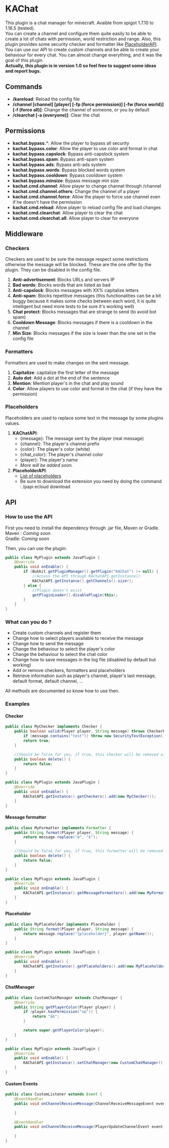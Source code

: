 # KAChat
This plugin is a chat manager for minecraft. Avaible from spigot 1.7.10 to 1.16.5 (tested).
<br>You can create a channel and configure them quite easily to be able to create a lot of chats with permission, world restriction and range. Also, this plugin provides some security checker and formatter like [PlaceholderAPI](https://www.spigotmc.org/resources/placeholderapi.6245/).
<br>You can use our API to create custom channels and be able to create your behaviour for every chat. You can almost change everything, and it was the goal of this plugin.
<br>**Actually, this plugin is in version 1.0 so feel free to suggest some ideas and report bugs.**
## Commands
- **/kareload**: Reload the config file
- **/channel [channel] [player] [-fp (force permission)] [-fw (force world)] [-f (force all)]**: Change the channel of someone, or you by default
- **/clearchat [-a (everyone)]**: Clear the chat

## Permissions
- **kachat.bypass.***: Allow the player to bypass all security
- **kachat.bypass.color**: Allow the player to use color and format in chat
- **kachat.bypass.capslock**: Bypass anti-capslock system
- **kachat.bypass.spam**: Bypass anti-spam system
- **kachat.bypass.ads**: Bypass anti-ads system
- **kachat.bypass.words**: Bypass blocked words system
- **kachat.bypass.cooldown**: Bypass cooldown system
- **kachat.bypass.minsize**: Bypass message min size
- **kachat.cmd.channel**: Allow player to change channel through /channel
- **kachat.cmd.channel.others**: Change the channel of a player
- **kachat.cmd.channel.force**: Allow the player to force use channel even if he doesn't have the permission
- **kachat.cmd.reload**: Allow player to reload config file and load changes
- **kachat.cmd.clearchat**: Allow player to clear the chat
- **kachat.cmd.clearchat.all**: Allow player to clear for everyone

## Middleware
### Checkers
Checkers are used to be sure the message respect some restrictions otherwise the message will be blocked. These are the one offer by the plugin. They can be disabled in the config file.
1. **Anti-advertisement**: Blocks URLs and servers IP
1. **Bad words**:  Blocks words that are listed as bad
1. **Anti-capslock**:  Blocks messages with XX% capitalize letters
1. **Anti-spam**: Blocks repetitive messages (this functionalities can be a bit buggy because it makes some checks between each word, it is quite intelligent but need more tests to be sure it's working well)
1. **Chat protect**: Blocks messages that are strange to send (to avoid bot spam)
1. **Cooldown Message**: Blocks messages if there is a cooldown in the channel
1. **Min Size**: Blocks messages if the size is lower than the one set in the config file

### Formatters
Formatters are used to make changes on the sent message.
1. **Capitalize**: capitalize the first letter of the message
1. **Auto dot**: Add a dot at the end of the sentence
1. **Mention**: Mention player's in the chat and play sound
1. **Color**: Allow players to use color and format in the chat (if they have the permission)

### Placeholders
Placeholders are used to replace some text in the message by some plugins values.
1. **KAChatAPI**:
    * {message}: The message sent by the player (real message)
    * {channel}: The player's channel prefix
    * {color}: The player's color (white)
    * {chat_color}: The player's channel color
    * {player}: The player's name
    * _More will be added soon._
2. **PlaceholderAPI**:
    * [List of placeholders](https://github.com/PlaceholderAPI/PlaceholderAPI/wiki/Placeholders)
    * Be sure to download the extension you need by doing the command : /papi ecloud download <Extension>
    
## API
### How to use the API
First you need to install the dependency through .jar file, Maven or Gradle.
<br>Maven : _Coming soon_
<br>Gradle: _Coming soon_

Then, you can use the plugin:
```java
public class MyPlugin extends JavaPlugin {
    @Override
    public void onEnable() {
        if (Bukkit.getPluginManager().getPlugin("KAChat") != null) {
            //Access the API through KAChatAPI.getInstance()
            KAChatAPI.getInstance().getChannels().size();
        } else {
            //Plugin doesn't exist
            getPluginLoader().disablePlugin(this);
        }
    }
}
```
### What can you do ?
- Create custom channels and register them
- Change how to select players available to receive the message
- Change how to send the message
- Change the behaviour to select the player's color
- Change the behaviour to select the chat color
- Change how to save messages in the log file (disabled by default but working)
- Add or remove checkers, formatters and placeholders
- Retrieve information such as player's channel, player's last message, default format, default channel, ...

All methods are documented so know how to use then.

### Examples
#### Checker
```java
public class MyChecker implements Checker {
    public boolean valid(Player player, String message) throws CheckerException {
        if (message.contains("test")) throw new SecurityTestException();
        return true;
    }

    //Should be false for you, if true, this checker will be removed after KAChat reload.
    public boolean delete() {
        return false;
    }
}

public class MyPlugin extends JavaPlugin {
    @Override
    public void onEnable() {
        KAChatAPI.getInstance().getCheckers().add(new MyChecker());
    }
}
```

#### Message formatter
```java
public class MyFormatter implements Formatter {
    public String format(Player player, String message) {
        return message.replace("m", "k");
    }

    //Should be false for you, if true, this formatter will be removed after KAChat reload.
    public boolean delete() {
        return false;
    }
}

public class MyPlugin extends JavaPlugin {
    @Override
    public void onEnable() {
        KAChatAPI.getInstance().getMessageFormatters().add(new MyFormatter());
    }
}
```

#### Placeholder
```java
public class MyPlaceholder implements Placeholder {
    public String format(Player player, String message) {
        return message.replace("{placeholder}", player.getName());
    }
}

public class MyPlugin extends JavaPlugin {
    @Override
    public void onEnable() {
        KAChatAPI.getInstance().getPlaceholders().add(new MyPlaceholder());
    }
}
```

#### ChatManager
```java
public class CustomChatManager extends ChatManager {
    @Override
    public String getPlayerColor(Player player) {
        if (player.hasPermission("op")) {
            return "&b";
        }

        return super.getPlayerColor(player);
    }
}

public class MyPlugin extends JavaPlugin {
    @Override
    public void onEnable() {
        KAChatAPI.getInstance().setChatManager(new CustomChatManager());
    }
}
```

#### Custom Events
```java
public class CustomListener extends Event {
    @EventHandler
    public void onChannelReceiveMessage(ChannelReceiveMessageEvent event) {
        
    }

    @EventHandler
    public void onChannelReceiveMessage(PlayerUpdateChannelEvent event) {
        
    }
}
```